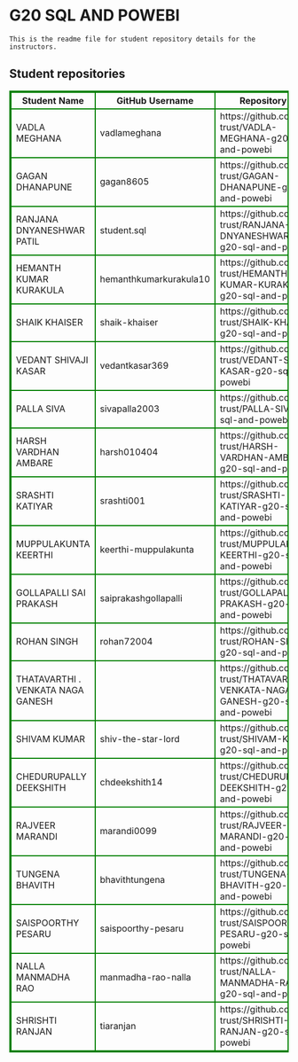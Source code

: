# G20 SQL AND POWEBI
    This is the readme file for student repository details for the instructors.
## Student repositories 
<table style="border : 2px solid green; width:100%;">
<tr >
<th style="border : 2px solid green;">Student Name</th>
<th style="border : 2px solid green;">GitHub Username</th>
<th style="border : 2px solid green;">Repository link</th>
</tr>
<tr style="border : 2px solid green;">
<td style="border : 2px solid green;">VADLA MEGHANA</td> 

<td style="border : 2px solid green;">vadlameghana</td> 

<td style="border : 2px solid green;">https://github.com/sure-trust/VADLA-MEGHANA-g20-sql-and-powebi</td> 
</tr>

<tr style="border : 2px solid green;">
<td style="border : 2px solid green;">GAGAN DHANAPUNE</td> 

<td style="border : 2px solid green;">gagan8605</td> 

<td style="border : 2px solid green;">https://github.com/sure-trust/GAGAN-DHANAPUNE-g20-sql-and-powebi</td> 
</tr>

<tr style="border : 2px solid green;">
<td style="border : 2px solid green;">RANJANA DNYANESHWAR PATIL</td> 

<td style="border : 2px solid green;">student.sql</td> 

<td style="border : 2px solid green;">https://github.com/sure-trust/RANJANA-DNYANESHWAR-PATIL-g20-sql-and-powebi</td> 
</tr>

<tr style="border : 2px solid green;">
<td style="border : 2px solid green;">HEMANTH KUMAR KURAKULA</td> 

<td style="border : 2px solid green;">hemanthkumarkurakula10</td> 

<td style="border : 2px solid green;">https://github.com/sure-trust/HEMANTH-KUMAR-KURAKULA-g20-sql-and-powebi</td> 
</tr>

<tr style="border : 2px solid green;">
<td style="border : 2px solid green;">SHAIK KHAISER</td> 

<td style="border : 2px solid green;">shaik-khaiser</td> 

<td style="border : 2px solid green;">https://github.com/sure-trust/SHAIK-KHAISER-g20-sql-and-powebi</td> 
</tr>

<tr style="border : 2px solid green;">
<td style="border : 2px solid green;">VEDANT SHIVAJI KASAR</td> 

<td style="border : 2px solid green;">vedantkasar369</td> 

<td style="border : 2px solid green;">https://github.com/sure-trust/VEDANT-SHIVAJI-KASAR-g20-sql-and-powebi</td> 
</tr>

<tr style="border : 2px solid green;">
<td style="border : 2px solid green;">PALLA SIVA</td> 

<td style="border : 2px solid green;">sivapalla2003</td> 

<td style="border : 2px solid green;">https://github.com/sure-trust/PALLA-SIVA-g20-sql-and-powebi</td> 
</tr>

<tr style="border : 2px solid green;">
<td style="border : 2px solid green;">HARSH VARDHAN AMBARE</td> 

<td style="border : 2px solid green;">harsh010404</td> 

<td style="border : 2px solid green;">https://github.com/sure-trust/HARSH-VARDHAN-AMBARE-g20-sql-and-powebi</td> 
</tr>

<tr style="border : 2px solid green;">
<td style="border : 2px solid green;">SRASHTI KATIYAR</td> 

<td style="border : 2px solid green;">srashti001</td> 

<td style="border : 2px solid green;">https://github.com/sure-trust/SRASHTI-KATIYAR-g20-sql-and-powebi</td> 
</tr>

<tr style="border : 2px solid green;">
<td style="border : 2px solid green;">MUPPULAKUNTA KEERTHI</td> 

<td style="border : 2px solid green;">keerthi-muppulakunta</td> 

<td style="border : 2px solid green;">https://github.com/sure-trust/MUPPULAKUNTA-KEERTHI-g20-sql-and-powebi</td> 
</tr>

<tr style="border : 2px solid green;">
<td style="border : 2px solid green;">GOLLAPALLI SAI PRAKASH</td> 

<td style="border : 2px solid green;">saiprakashgollapalli</td> 

<td style="border : 2px solid green;">https://github.com/sure-trust/GOLLAPALLI-SAI-PRAKASH-g20-sql-and-powebi</td> 
</tr>

<tr style="border : 2px solid green;">
<td style="border : 2px solid green;">ROHAN SINGH</td> 

<td style="border : 2px solid green;">rohan72004</td> 

<td style="border : 2px solid green;">https://github.com/sure-trust/ROHAN-SINGH-g20-sql-and-powebi</td> 
</tr>

<tr style="border : 2px solid green;">
<td style="border : 2px solid green;">THATAVARTHI . VENKATA NAGA GANESH</td> 

<td style="border : 2px solid green;"></td> 

<td style="border : 2px solid green;">https://github.com/sure-trust/THATAVARTHI-.-VENKATA-NAGA-GANESH-g20-sql-and-powebi</td> 
</tr>

<tr style="border : 2px solid green;">
<td style="border : 2px solid green;">SHIVAM KUMAR</td> 

<td style="border : 2px solid green;">shiv-the-star-lord</td> 

<td style="border : 2px solid green;">https://github.com/sure-trust/SHIVAM-KUMAR-g20-sql-and-powebi</td> 
</tr>

<tr style="border : 2px solid green;">
<td style="border : 2px solid green;">CHEDURUPALLY DEEKSHITH</td> 

<td style="border : 2px solid green;">chdeekshith14</td> 

<td style="border : 2px solid green;">https://github.com/sure-trust/CHEDURUPALLY-DEEKSHITH-g20-sql-and-powebi</td> 
</tr>

<tr style="border : 2px solid green;">
<td style="border : 2px solid green;">RAJVEER MARANDI</td> 

<td style="border : 2px solid green;">marandi0099</td> 

<td style="border : 2px solid green;">https://github.com/sure-trust/RAJVEER-MARANDI-g20-sql-and-powebi</td> 
</tr>

<tr style="border : 2px solid green;">
<td style="border : 2px solid green;">TUNGENA BHAVITH</td> 

<td style="border : 2px solid green;">bhavithtungena</td> 

<td style="border : 2px solid green;">https://github.com/sure-trust/TUNGENA-BHAVITH-g20-sql-and-powebi</td> 
</tr>

<tr style="border : 2px solid green;">
<td style="border : 2px solid green;">SAISPOORTHY PESARU</td> 

<td style="border : 2px solid green;">saispoorthy-pesaru</td> 

<td style="border : 2px solid green;">https://github.com/sure-trust/SAISPOORTHY-PESARU-g20-sql-and-powebi</td> 
</tr>

<tr style="border : 2px solid green;">
<td style="border : 2px solid green;">NALLA MANMADHA RAO</td> 

<td style="border : 2px solid green;">manmadha-rao-nalla</td> 

<td style="border : 2px solid green;">https://github.com/sure-trust/NALLA-MANMADHA-RAO-g20-sql-and-powebi</td> 
</tr>

<tr style="border : 2px solid green;">
<td style="border : 2px solid green;">SHRISHTI RANJAN</td> 

<td style="border : 2px solid green;">tiaranjan</td> 

<td style="border : 2px solid green;">https://github.com/sure-trust/SHRISHTI-RANJAN-g20-sql-and-powebi</td> 
</tr>
